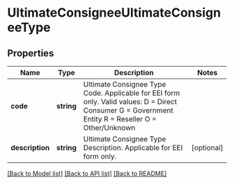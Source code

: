 # UltimateConsigneeUltimateConsigneeType

## Properties
Name | Type | Description | Notes
------------ | ------------- | ------------- | -------------
**code** | **string** | Ultimate Consignee Type Code.   Applicable for EEI form only.  Valid values:   D &#x3D;  Direct Consumer  G &#x3D; Government Entity R &#x3D; Reseller O &#x3D; Other/Unknown | 
**description** | **string** | Ultimate Consignee Type Description.  Applicable for EEI form only. | [optional] 

[[Back to Model list]](../../README.md#documentation-for-models) [[Back to API list]](../../README.md#documentation-for-api-endpoints) [[Back to README]](../../README.md)

